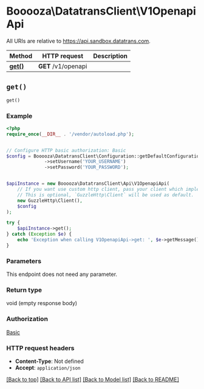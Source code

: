 # Booooza\DatatransClient\V1OpenapiApi

All URIs are relative to https://api.sandbox.datatrans.com.

Method | HTTP request | Description
------------- | ------------- | -------------
[**get()**](V1OpenapiApi.md#get) | **GET** /v1/openapi | 


## `get()`

```php
get()
```



### Example

```php
<?php
require_once(__DIR__ . '/vendor/autoload.php');


// Configure HTTP basic authorization: Basic
$config = Booooza\DatatransClient\Configuration::getDefaultConfiguration()
              ->setUsername('YOUR_USERNAME')
              ->setPassword('YOUR_PASSWORD');


$apiInstance = new Booooza\DatatransClient\Api\V1OpenapiApi(
    // If you want use custom http client, pass your client which implements `GuzzleHttp\ClientInterface`.
    // This is optional, `GuzzleHttp\Client` will be used as default.
    new GuzzleHttp\Client(),
    $config
);

try {
    $apiInstance->get();
} catch (Exception $e) {
    echo 'Exception when calling V1OpenapiApi->get: ', $e->getMessage(), PHP_EOL;
}
```

### Parameters

This endpoint does not need any parameter.

### Return type

void (empty response body)

### Authorization

[Basic](../../README.md#Basic)

### HTTP request headers

- **Content-Type**: Not defined
- **Accept**: `application/json`

[[Back to top]](#) [[Back to API list]](../../README.md#endpoints)
[[Back to Model list]](../../README.md#models)
[[Back to README]](../../README.md)
